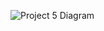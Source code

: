 ![Project 5 Diagram](https://user-images.githubusercontent.com/47227934/57044591-aa208a00-6c30-11e9-8c77-a7b94bb51e3a.png)
